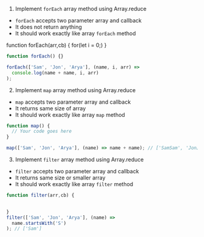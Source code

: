 1. Implement `forEach` array method using Array.reduce

- `forEach` accepts two parameter array and callback
- It does not return anything
- It should work exactly like array `forEach` method

function forEach(arr,cb) {
  for(let i = 0;)
}

```js
function forEach() {}

forEach(['Sam', 'Jon', 'Arya'], (name, i, arr) =>
  console.log(name + name, i, arr)
);
```

2. Implement `map` array method using Array.reduce

- `map` accepts two parameter array and callback
- It returns same size of array
- It should work exactly like array `map` method

```js
function map() {
  // Your code goes here
}

map(['Sam', 'Jon', 'Arya'], (name) => name + name); // ['SamSam', 'JonJon', 'AryaArya']
```

3. Implement `filter` array method using Array.reduce

- `filter` accepts two parameter array and callback
- It returns same size or smaller array
- It should work exactly like array `filter` method

```js
function filter(arr,cb) {
  

}
filter(['Sam', 'Jon', 'Arya'], (name) =>
  name.startsWith('S')
); // ['Sam']
```
